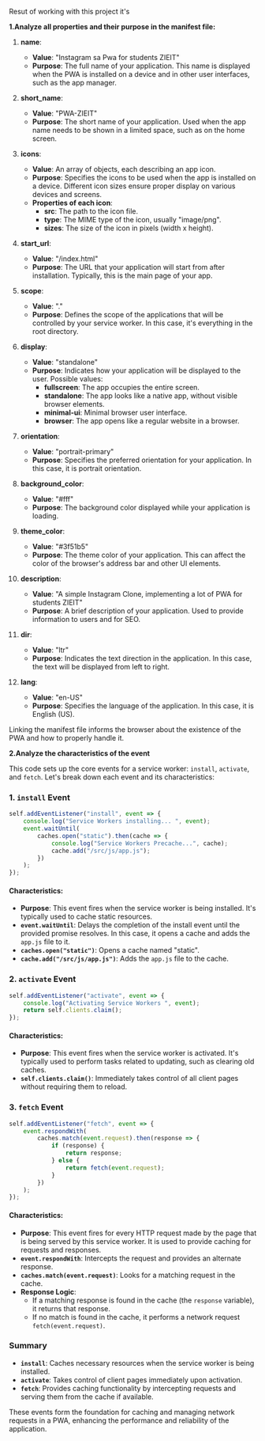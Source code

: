 Resut of working with this project it's 

**1.Analyze all properties and their purpose in the manifest file:**
1. **name**: 
   - **Value**: "Instagram sa Pwa for students ZIEIT"
   - **Purpose**: The full name of your application. This name is displayed when the PWA is installed on a device and in other user interfaces, such as the app manager.

2. **short_name**: 
   - **Value**: "PWA-ZIEIT"
   - **Purpose**: The short name of your application. Used when the app name needs to be shown in a limited space, such as on the home screen.

3. **icons**: 
   - **Value**: An array of objects, each describing an app icon.
   - **Purpose**: Specifies the icons to be used when the app is installed on a device. Different icon sizes ensure proper display on various devices and screens.
   - **Properties of each icon**:
     - **src**: The path to the icon file.
     - **type**: The MIME type of the icon, usually "image/png".
     - **sizes**: The size of the icon in pixels (width x height).

4. **start_url**: 
   - **Value**: "/index.html"
   - **Purpose**: The URL that your application will start from after installation. Typically, this is the main page of your app.

5. **scope**: 
   - **Value**: "."
   - **Purpose**: Defines the scope of the applications that will be controlled by your service worker. In this case, it's everything in the root directory.

6. **display**: 
   - **Value**: "standalone"
   - **Purpose**: Indicates how your application will be displayed to the user. Possible values:
     - **fullscreen**: The app occupies the entire screen.
     - **standalone**: The app looks like a native app, without visible browser elements.
     - **minimal-ui**: Minimal browser user interface.
     - **browser**: The app opens like a regular website in a browser.

7. **orientation**: 
   - **Value**: "portrait-primary"
   - **Purpose**: Specifies the preferred orientation for your application. In this case, it is portrait orientation.

8. **background_color**: 
   - **Value**: "#fff"
   - **Purpose**: The background color displayed while your application is loading.

9. **theme_color**: 
   - **Value**: "#3f51b5"
   - **Purpose**: The theme color of your application. This can affect the color of the browser's address bar and other UI elements.

10. **description**: 
    - **Value**: "A simple Instagram Clone, implementing a lot of PWA for students ZIEIT"
    - **Purpose**: A brief description of your application. Used to provide information to users and for SEO.

11. **dir**: 
    - **Value**: "ltr"
    - **Purpose**: Indicates the text direction in the application. In this case, the text will be displayed from left to right.

12. **lang**: 
    - **Value**: "en-US"
    - **Purpose**: Specifies the language of the application. In this case, it is English (US).

Linking the manifest file informs the browser about the existence of the PWA and how to properly handle it.






**2.Analyze the characteristics of the event**

This code sets up the core events for a service worker: `install`, `activate`, and `fetch`. Let's break down each event and its characteristics:

### 1. `install` Event

```javascript
self.addEventListener("install", event => {
    console.log("Service Workers installing... ", event);
    event.waitUntil(
        caches.open("static").then(cache => {
            console.log("Service Workers Precache...", cache);
            cache.add("/src/js/app.js");
        })
    );
});
```

#### Characteristics:

- **Purpose**: This event fires when the service worker is being installed. It's typically used to cache static resources.
- **`event.waitUntil`**: Delays the completion of the install event until the provided promise resolves. In this case, it opens a cache and adds the `app.js` file to it.
- **`caches.open("static")`**: Opens a cache named "static".
- **`cache.add("/src/js/app.js")`**: Adds the `app.js` file to the cache.

### 2. `activate` Event

```javascript
self.addEventListener("activate", event => {
    console.log("Activating Service Workers ", event);
    return self.clients.claim();
});
```

#### Characteristics:

- **Purpose**: This event fires when the service worker is activated. It's typically used to perform tasks related to updating, such as clearing old caches.
- **`self.clients.claim()`**: Immediately takes control of all client pages without requiring them to reload.

### 3. `fetch` Event

```javascript
self.addEventListener("fetch", event => {
    event.respondWith(
        caches.match(event.request).then(response => {
            if (response) {
                return response;
            } else {
                return fetch(event.request);
            }
        })
    );
});
```

#### Characteristics:

- **Purpose**: This event fires for every HTTP request made by the page that is being served by this service worker. It is used to provide caching for requests and responses.
- **`event.respondWith`**: Intercepts the request and provides an alternate response.
- **`caches.match(event.request)`**: Looks for a matching request in the cache.
- **Response Logic**:
  - If a matching response is found in the cache (the `response` variable), it returns that response.
  - If no match is found in the cache, it performs a network request `fetch(event.request)`.

### Summary

- **`install`**: Caches necessary resources when the service worker is being installed.
- **`activate`**: Takes control of client pages immediately upon activation.
- **`fetch`**: Provides caching functionality by intercepting requests and serving them from the cache if available.

These events form the foundation for caching and managing network requests in a PWA, enhancing the performance and reliability of the application.
